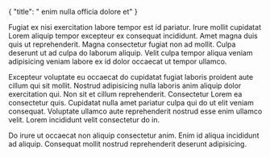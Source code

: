 {
  "title": " enim nulla officia dolore et"
}

Fugiat ex nisi exercitation labore tempor est id pariatur. Irure mollit cupidatat Lorem aliquip tempor excepteur ex consequat incididunt. Amet magna duis quis ut reprehenderit. Magna consectetur fugiat non ad mollit. Culpa deserunt ut ad culpa do laborum aliquip. Velit culpa tempor aliqua veniam adipisicing veniam labore ex id dolor occaecat ut tempor ullamco.

Excepteur voluptate eu occaecat do cupidatat fugiat laboris proident aute cillum qui sit mollit. Nostrud adipisicing nulla laboris anim aliquip dolor exercitation qui. Non sit et cillum reprehenderit. Consectetur Lorem ea consectetur quis. Cupidatat nulla amet pariatur culpa qui do ut elit veniam consequat. Voluptate ullamco aute reprehenderit nostrud esse enim ullamco velit. Lorem incididunt velit consectetur do in.

Do irure ut occaecat non aliquip consectetur anim. Enim id aliqua incididunt ad aliquip. Consequat mollit nostrud reprehenderit deserunt adipisicing.
